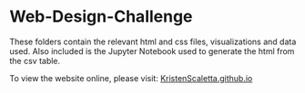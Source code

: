 # Web-Design-Challenge

These folders contain the relevant html and css files, visualizations and data used. Also included is the Jupyter Notebook used to generate the html from the csv table. 

To view the website online, please visit: <a href="https://KristenScaletta.github.io/index.html">KristenScaletta.github.io</a>
